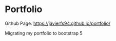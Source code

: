 # Portfolio

Github Page: https://javierfs94.github.io/portfolio/

Migrating my portfolio to bootstrap 5